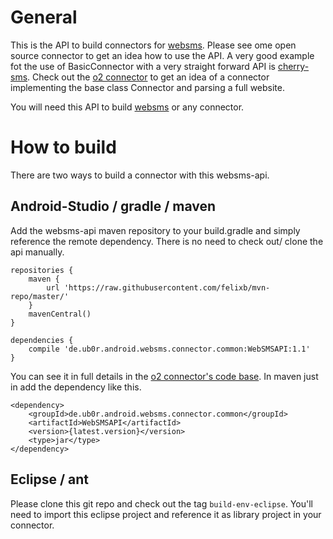 General
=======

This is the API to build connectors for [websms][1].
Please see ome open source connector to get an idea how to use the API.
A very good example fot the use of BasicConnector with a very straight forward API is [cherry-sms][2].
Check out the [o2 connector][3] to get an idea of a connector implementing the base class Connector and parsing a full website.

You will need this API to build [websms][1] or any connector.

How to build
============

There are two ways to build a connector with this websms-api.

Android-Studio / gradle / maven
-------------------------------

Add the websms-api maven repository to your build.gradle and simply reference the remote dependency.
There is no need to check out/ clone the api manually.

    repositories {
        maven {
            url 'https://raw.githubusercontent.com/felixb/mvn-repo/master/'
        }
        mavenCentral()
    }

    dependencies {
        compile 'de.ub0r.android.websms.connector.common:WebSMSAPI:1.1'
    }

You can see it in full details in the [o2 connector's code base][3].
In maven just in add the dependency like this.

    <dependency>
        <groupId>de.ub0r.android.websms.connector.common</groupId>
        <artifactId>WebSMSAPI</artifactId>
        <version>{latest.version}</version>
        <type>jar</type>
    </dependency>

Eclipse / ant
-------------

Please clone this git repo and check out the tag `build-env-eclipse`.
You'll need to import this eclipse project and reference it as library project in your connector.

[1]: http://github.com/felixb/websms/
[2]: https://github.com/felixb/websms-connector-cherrysms/
[3]: https://github.com/lmb/websms-connector-o2/
